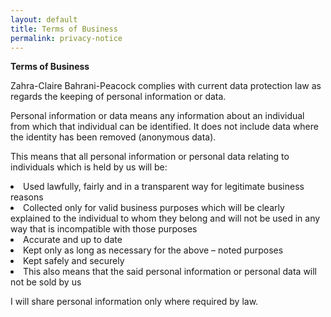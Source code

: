 ```yaml
---
layout: default
title: Terms of Business
permalink: privacy-notice
---
```

**Terms of Business**  

Zahra-Claire Bahrani-Peacock complies with current data protection law as regards the keeping of personal information or data.

Personal information or data means any information about an individual from which that individual can be identified. It does not include data where the identity has been removed (anonymous data).

This means that all personal information or personal data relating to individuals which is held by us will be:

<li>Used lawfully, fairly and in a transparent way for legitimate business reasons</li>
<li>Collected only for valid business purposes which will be clearly explained to the individual to whom they belong and will not be used in any way that is incompatible with those purposes</li>
<li>Accurate and up to date</li>
<li>Kept only as long as necessary for the above – noted purposes</li>
<li>Kept safely and securely</li>
<li>This also means that the said personal information or personal data will not be sold by us</li>

I will share personal information only where required by law.